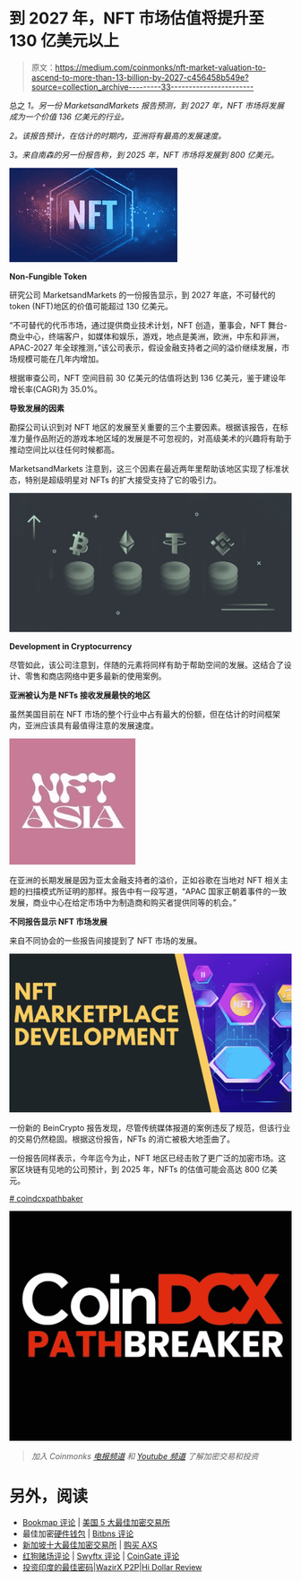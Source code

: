 # 到 2027 年，NFT 市场估值将提升至 130 亿美元以上

> 原文：<https://medium.com/coinmonks/nft-market-valuation-to-ascend-to-more-than-13-billion-by-2027-c456458b549e?source=collection_archive---------33----------------------->

总之
*1。另一份 MarketsandMarkets 报告预测，到 2027 年，NFT 市场将发展成为一个价值 136 亿美元的行业。*

*2。该报告预计，在估计的时期内，亚洲将有最高的发展速度。*

*3。来自南森的另一份报告称，到 2025 年，NFT 市场将发展到 800 亿美元。*

![](img/9c1cfcbb995c04f0fb0f94b231b6565c.png)

**Non-Fungible Token**

研究公司 MarketsandMarkets 的一份报告显示，到 2027 年底，不可替代的 token (NFT)地区的价值可能超过 130 亿美元。

“不可替代的代币市场，通过提供商业技术计划，NFT 创造，董事会，NFT 舞台-商业中心，终端客户，如媒体和娱乐，游戏，地点是美洲，欧洲，中东和非洲，APAC-2027 年全球推测，”该公司表示，假设金融支持者之间的溢价继续发展，市场规模可能在几年内增加。

根据审查公司，NFT 空间目前 30 亿美元的估值将达到 136 亿美元，鉴于建设年增长率(CAGR)为 35.0%。

**导致发展的因素**

勘探公司认识到对 NFT 地区的发展至关重要的三个主要因素。根据该报告，在标准力量作品附近的游戏本地区域的发展是不可忽视的，对高级美术的兴趣将有助于推动空间比以往任何时候都高。

MarketsandMarkets 注意到，这三个因素在最近两年里帮助该地区实现了标准状态，特别是超级明星对 NFTs 的扩大接受支持了它的吸引力。

![](img/45f770c10fe6484ee68199627a0867f7.png)

**Development in Cryptocurrency**

尽管如此，该公司注意到，伴随的元素将同样有助于帮助空间的发展。这结合了设计、零售和商店网络中更多最新的使用案例。

**亚洲被认为是 NFTs 接收发展最快的地区**

虽然美国目前在 NFT 市场的整个行业中占有最大的份额，但在估计的时间框架内，亚洲应该具有最值得注意的发展速度。

![](img/438adf796081f8ee9ce7072095fbf255.png)

在亚洲的长期发展是因为亚太金融支持者的溢价，正如谷歌在当地对 NFT 相关主题的扫描模式所证明的那样。报告中有一段写道，“APAC 国家正朝着事件的一致发展，商业中心在给定市场中为制造商和购买者提供同等的机会。”

**不同报告显示 NFT 市场发展**

来自不同协会的一些报告间接提到了 NFT 市场的发展。

![](img/b243c318f10d238aeb72ab474d7f1a59.png)

一份新的 BeinCrypto 报告发现，尽管传统媒体报道的案例违反了规范，但该行业的交易仍然稳固。根据这份报告，NFTs 的消亡被极大地歪曲了。

一份报告同样表示，今年迄今为止，NFT 地区已经击败了更广泛的加密市场。这家区块链有见地的公司预计，到 2025 年，NFTs 的估值可能会高达 800 亿美元。

[# coindcxpathbaker](https://keep.google.com/u/0/#label/CoinDCXPathbreaker)

![](img/c2820076395348148a7489972f005391.png)

> *加入 Coinmonks* [*电报频道*](https://t.me/coincodecap) *和* [*Youtube 频道*](https://www.youtube.com/c/coinmonks/videos) *了解加密交易和投资*

# 另外，阅读

*   [Bookmap 评论](https://coincodecap.com/bookmap-review-2021-best-trading-software) | [美国 5 大最佳加密交易所](https://coincodecap.com/crypto-exchange-usa)
*   最佳加密[硬件钱包](/coinmonks/hardware-wallets-dfa1211730c6) | [Bitbns 评论](/coinmonks/bitbns-review-38256a07e161)
*   [新加坡十大最佳加密交易所](https://coincodecap.com/crypto-exchange-in-singapore) | [购买 AXS](https://coincodecap.com/buy-axs-token)
*   [红狗赌场评论](https://coincodecap.com/red-dog-casino-review) | [Swyftx 评论](https://coincodecap.com/swyftx-review) | [CoinGate 评论](https://coincodecap.com/coingate-review)
*   [投资印度的最佳密码](https://coincodecap.com/best-crypto-to-invest-in-india-in-2021)|[WazirX P2P](https://coincodecap.com/wazirx-p2p)|[Hi Dollar Review](https://coincodecap.com/hi-dollar-review)